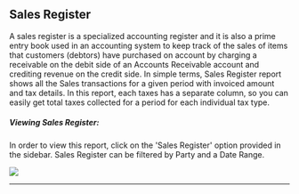 <!-- add-next-prev-links -->
## Sales Register

A sales register is a specialized accounting register and it is also a prime entry book used in an accounting system to keep track of the sales of items that customers (debtors) have purchased on account by charging a receivable on the debit side of an Accounts Receivable account and crediting revenue on the credit side. In simple terms, Sales Register report shows all the Sales transactions for a given period with invoiced amount and tax details. In this report, each taxes has a separate column, so you can easily get total taxes collected for a period for each individual tax type.

##### Viewing Sales Register:
In order to view this report, click on the 'Sales Register' option provided in the sidebar. Sales Register can be filtered by Party and a Date Range.

<img  src="/accounting/assets/img/salesregister.png"
      class="screenshot"
/>

---
